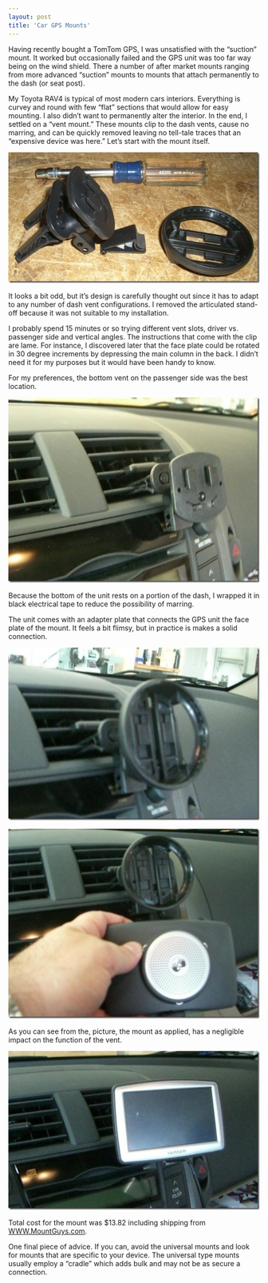 ```yaml
---
layout: post
title: 'Car GPS Mounts'
---
```

Having recently bought a TomTom GPS, I was unsatisfied with the “suction” mount. It worked but occasionally failed and the GPS unit was too far way being on the wind shield. There a number of after market mounts ranging from more advanced “suction” mounts to mounts that attach permanently to the dash (or seat post).

My Toyota RAV4 is typical of most modern cars interiors. Everything is curvey and round with few “flat” sections that would allow for easy mounting. I also didn’t want to permanently alter the interior. In the end, I settled on a “vent mount.” These mounts clip to the dash vents, cause no marring, and can be quickly removed leaving no tell-tale traces that an “expensive device was here.” Let’s start with the mount itself.

![ventmount-parts](/cdn/images/blog/CarGPSMounts_7CD5/ventmountparts.jpg)

It looks a bit odd, but it’s design is carefully thought out since it has to adapt to any number of dash vent configurations. I removed the articulated stand-off because it was not suitable to my installation.

I probably spend 15 minutes or so trying different vent slots, driver vs. passenger side and vertical angles. The instructions that come with the clip are lame. For instance, I discovered later that the face plate could be rotated in 30 degree increments by depressing the main column in the back. I didn’t need it for my purposes but it would have been handy to know.

For my preferences, the bottom vent on the passenger side was the best location.

![ventmount-mounted](/cdn/images/blog/CarGPSMounts_7CD5/ventmountmounted.jpg)

Because the bottom of the unit rests on a portion of the dash, I wrapped it in black electrical tape to reduce the possibility of marring.

The unit comes with an adapter plate that connects the GPS unit the face plate of the mount. It feels a bit flimsy, but in practice is makes a solid connection.

![ventmount-adapter](/cdn/images/blog/CarGPSMounts_7CD5/ventmountadapter.jpg)

![ventmount-gps](/cdn/images/blog/CarGPSMounts_7CD5/ventmountgps.jpg)

As you can see from the, picture, the mount as applied, has a negligible impact on the function of the vent. 

![ventmount-final](/cdn/images/blog/CarGPSMounts_7CD5/ventmountfinal.jpg)

Total cost for the mount was $13.82 including shipping from [WWW.MountGuys.com](http://www.MountGuys.com).

One final piece of advice. If you can, avoid the universal mounts and look for mounts that are specific to your device. The universal type mounts usually employ a “cradle” which adds bulk and may not be as secure a connection.
